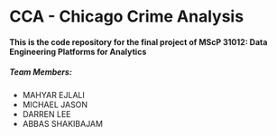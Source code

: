 # CCA - Chicago Crime Analysis
#### This is the code repository for the final project of MScP 31012: Data Engineering Platforms for Analytics
##### Team Members:
* MAHYAR EJLALI
* MICHAEL JASON
* DARREN LEE
* ABBAS SHAKIBAJAM
